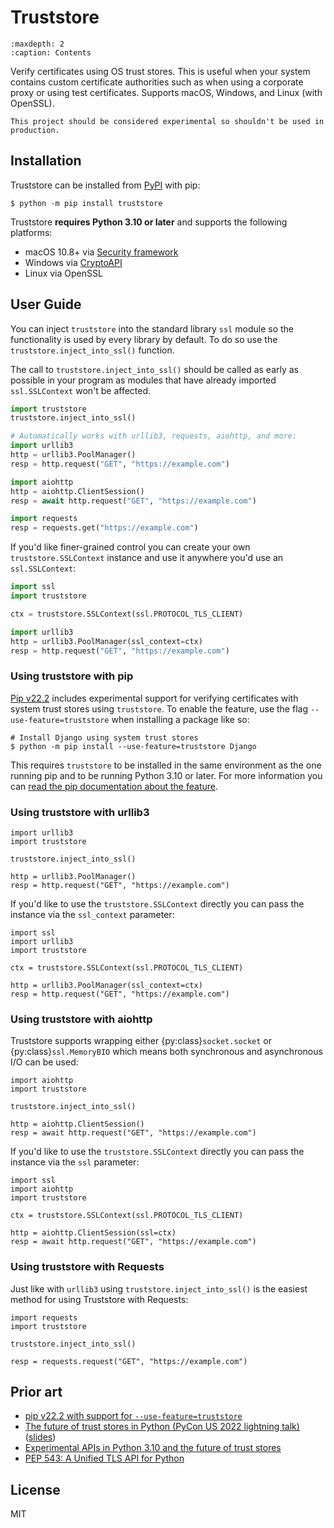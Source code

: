 # Truststore

```{toctree}
:maxdepth: 2
:caption: Contents
```

Verify certificates using OS trust stores. This is useful when your system contains
custom certificate authorities such as when using a corporate proxy or using test certificates.
Supports macOS, Windows, and Linux (with OpenSSL).

```{warning}
This project should be considered experimental so shouldn't be used in production.
```

## Installation

Truststore can be installed from [PyPI](https://pypi.org/project/truststore) with pip:

```{code-block} shell
$ python -m pip install truststore
```

Truststore **requires Python 3.10 or later** and supports the following platforms:
- macOS 10.8+ via [Security framework](https://developer.apple.com/documentation/security)
- Windows via [CryptoAPI](https://docs.microsoft.com/en-us/windows/win32/seccrypto/cryptography-functions#certificate-verification-functions)
- Linux via OpenSSL

## User Guide

You can inject `truststore` into the standard library `ssl` module so the functionality is used
by every library by default. To do so use the `truststore.inject_into_ssl()` function.

The call to `truststore.inject_into_ssl()` should be called as early as possible in
your program as modules that have already imported `ssl.SSLContext` won't be affected.

```python
import truststore
truststore.inject_into_ssl()

# Automatically works with urllib3, requests, aiohttp, and more:
import urllib3
http = urllib3.PoolManager()
resp = http.request("GET", "https://example.com")

import aiohttp
http = aiohttp.ClientSession()
resp = await http.request("GET", "https://example.com")

import requests
resp = requests.get("https://example.com")
```

If you'd like finer-grained control you can create your own `truststore.SSLContext` instance
and use it anywhere you'd use an `ssl.SSLContext`:

```python
import ssl
import truststore

ctx = truststore.SSLContext(ssl.PROTOCOL_TLS_CLIENT)

import urllib3
http = urllib3.PoolManager(ssl_context=ctx)
resp = http.request("GET", "https://example.com")
```

### Using truststore with pip

[Pip v22.2](https://discuss.python.org/t/announcement-pip-22-2-release/17543) includes experimental support for verifying certificates with system trust stores using `truststore`. To enable the feature, use the flag `--use-feature=truststore` when installing a package like so:

```{code-block} bash
# Install Django using system trust stores
$ python -m pip install --use-feature=truststore Django
```

This requires `truststore` to be installed in the same environment as the one running pip and to be running Python 3.10 or later. For more information you can [read the pip documentation about the feature](https://pip.pypa.io/en/stable/user_guide/#using-system-trust-stores-for-verifying-https).

### Using truststore with urllib3

```{code-block} python
import urllib3
import truststore

truststore.inject_into_ssl()

http = urllib3.PoolManager()
resp = http.request("GET", "https://example.com")
```

If you'd like to use the `truststore.SSLContext` directly you can pass
the instance via the `ssl_context` parameter:

```{code-block} python
import ssl
import urllib3
import truststore

ctx = truststore.SSLContext(ssl.PROTOCOL_TLS_CLIENT)

http = urllib3.PoolManager(ssl_context=ctx)
resp = http.request("GET", "https://example.com")
```

### Using truststore with aiohttp

Truststore supports wrapping either {py:class}`socket.socket` or {py:class}`ssl.MemoryBIO` which means both synchronous and asynchronous I/O can be used:

```{code-block} python
import aiohttp
import truststore

truststore.inject_into_ssl()

http = aiohttp.ClientSession()
resp = await http.request("GET", "https://example.com")
```

If you'd like to use the `truststore.SSLContext` directly you can pass
the instance via the `ssl` parameter:

```{code-block} python
import ssl
import aiohttp
import truststore

ctx = truststore.SSLContext(ssl.PROTOCOL_TLS_CLIENT)

http = aiohttp.ClientSession(ssl=ctx)
resp = await http.request("GET", "https://example.com")
```

### Using truststore with Requests

Just like with `urllib3` using `truststore.inject_into_ssl()` is the easiest method for using Truststore with Requests:

```{code-block} python
import requests
import truststore

truststore.inject_into_ssl()

resp = requests.request("GET", "https://example.com")
```

## Prior art

* [pip v22.2 with support for `--use-feature=truststore`](https://discuss.python.org/t/announcement-pip-22-2-release/17543)
* [The future of trust stores in Python (PyCon US 2022 lightning talk)](https://youtu.be/1IiL31tUEVk?t=698) ([slides](https://speakerdeck.com/sethmlarson/the-future-of-trust-stores-in-python))
* [Experimental APIs in Python 3.10 and the future of trust stores](https://sethmlarson.dev/blog/2021-11-27/experimental-python-3.10-apis-and-trust-stores)
* [PEP 543: A Unified TLS API for Python](https://www.python.org/dev/peps/pep-0543)

## License

MIT
